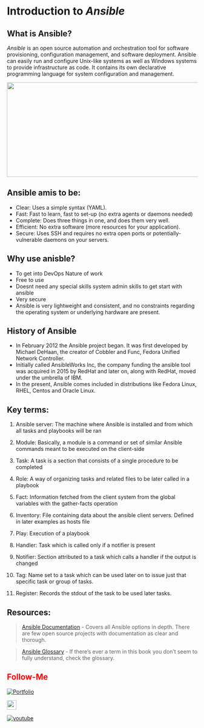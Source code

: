 # Introduction to _Ansible_

## What is Ansible?

_Ansible_ is an open source automation and orchestration tool for software provisioning, configuration management, and software deployment. Ansible can easily run and configure Unix-like systems as well as Windows systems to provide infrastructure as code. It contains its own declarative programming language for system configuration and management.

<img src="https://www.whizlabs.com/blog/wp-content/uploads/2019/09/introduction_to_ansible.png" align="center" height=250 width=2000>

## Ansible amis to be:

-   Clear: Uses a simple syntax (YAML).
-   Fast: Fast to learn, fast to set-up (no extra agents or daemons needed)
- Complete: Does three things in one, and does them very well.
-   Efficient: No extra software (more resources for your application).
-   Secure: Uses SSH and requires no extra open ports or potentially-vulnerable daemons on your servers.

## Why use anisble?

- To get into DevOps Nature of work
- Free to use
- Doesnt need any special skills system admin skills to get start with ansible
- Very secure
- Ansible is very lightweight and consistent, and no constraints regarding the operating system or underlying hardware are present.

## History of Ansible

-   In February 2012 the Ansible project began. It was first developed by Michael DeHaan, the creator of Cobbler and Func, Fedora Unified Network Controller.
-   Initially called AnsibleWorks Inc, the company funding the ansible tool was acquired in 2015 by RedHat and later on, along with RedHat, moved under the umbrella of IBM.
-   In the present, Ansible comes included in distributions like Fedora Linux, RHEL, Centos and Oracle Linux.

## Key terms:

1) Ansible server:
The machine where Ansible is installed and from which all tasks and playbooks will be ran

2) Module:
Basically, a module is a command or set of similar Ansible commands meant to be executed on the client-side

3) Task:
A task is a section that consists of a single procedure to be completed

4) Role:
A way of organizing tasks and related files to be later called in a playbook

5) Fact:
Information fetched from the client system from the global variables with the gather-facts operation

6) Inventory:
File containing data about the ansible client servers. Defined in later examples as hosts file

7) Play:
Execution of a playbook

8) Handler:
Task which is called only if a notifier is present

9) Notifier:
Section attributed to a task which calls a handler if the output is changed

10) Tag:
Name set to a task which can be used later on to issue just that specific task or group of tasks.

11) Register:
Records the stdout of the task to be used later tasks.

## Resources:

> [Ansible Documentation](https://docs.ansible.com/) - Covers all Ansible options in depth. There are few open source projects with documentation as clear and thorough.

> [Ansible Glossary](https://docs.ansible.com/ansible/glossary.html) - If there’s ever a term in this book you don’t seem to fully understand,
check the glossary.


## <font color = "red"> Follow-Me </font>

[![Portfolio](https://img.shields.io/badge/GitHub-100000?style=for-the-badge&logo=github&logoColor=white)](https://github.com/premkumar-palanichamy)

<p align="left">
<a href="https://linkedin.com/in/premkumarpalanichamy" target="blank"><img align="center" src="https://raw.githubusercontent.com/rahuldkjain/github-profile-readme-generator/master/src/images/icons/Social/linked-in-alt.svg" alt="premkumarpalanichamy" height="25" width="25" /></a>
</p>

[![youtube](https://img.shields.io/badge/YouTube-FF0000?style=for-the-badge&logo=youtube&logoColor=white)](https://www.youtube.com/channel/UCJKEn6HeAxRNirDMBwFfi3w)